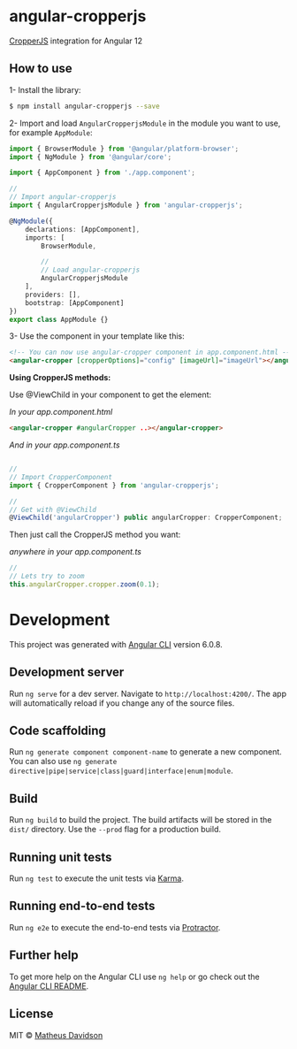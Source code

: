 # angular-cropperjs

[CropperJS](https://fengyuanchen.github.io/cropperjs/) integration for Angular 12

## How to use

1- Install the library:

```bash
$ npm install angular-cropperjs --save
```

2- Import and load `AngularCropperjsModule` in the module you want to use, for example `AppModule`:

```typescript
import { BrowserModule } from '@angular/platform-browser';
import { NgModule } from '@angular/core';

import { AppComponent } from './app.component';

//
// Import angular-cropperjs
import { AngularCropperjsModule } from 'angular-cropperjs';

@NgModule({
    declarations: [AppComponent],
    imports: [
        BrowserModule,

        //
        // Load angular-cropperjs
        AngularCropperjsModule
    ],
    providers: [],
    bootstrap: [AppComponent]
})
export class AppModule {}
```

3- Use the component in your template like this:

```html
<!-- You can now use angular-cropper component in app.component.html -->
<angular-cropper [cropperOptions]="config" [imageUrl]="imageUrl"></angular-cropper>
```

**Using CropperJS methods:**

Use @ViewChild in your component to get the element:

_In your app.component.html_

```html
<angular-cropper #angularCropper ..></angular-cropper>
```

_And in your app.component.ts_

```js

//
// Import CropperComponent
import { CropperComponent } from 'angular-cropperjs';

//
// Get with @ViewChild
@ViewChild('angularCropper') public angularCropper: CropperComponent;
```

Then just call the CropperJS method you want:

_anywhere in your app.component.ts_

```js
//
// Lets try to zoom
this.angularCropper.cropper.zoom(0.1);
```

# Development

This project was generated with [Angular CLI](https://github.com/angular/angular-cli) version 6.0.8.

## Development server

Run `ng serve` for a dev server. Navigate to `http://localhost:4200/`. The app will automatically reload if you change any of the source files.

## Code scaffolding

Run `ng generate component component-name` to generate a new component. You can also use `ng generate directive|pipe|service|class|guard|interface|enum|module`.

## Build

Run `ng build` to build the project. The build artifacts will be stored in the `dist/` directory. Use the `--prod` flag for a production build.

## Running unit tests

Run `ng test` to execute the unit tests via [Karma](https://karma-runner.github.io).

## Running end-to-end tests

Run `ng e2e` to execute the end-to-end tests via [Protractor](http://www.protractortest.org/).

## Further help

To get more help on the Angular CLI use `ng help` or go check out the [Angular CLI README](https://github.com/angular/angular-cli/blob/master/README.md).

## License

MIT © [Matheus Davidson](mailto:matheusdavidson@gmail.com)
